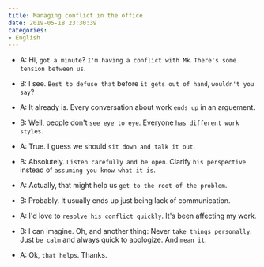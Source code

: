 ```yaml
---
title: Managing conflict in the office
date: 2019-05-18 23:30:39
categories:
- English
---
```


- A: Hi, `got a minute`? `I'm having a conflict with Mk`. `There's some tension between us`.

- B: I see. `Best to defuse that` before `it gets out of hand`, `wouldn't you say`?

- A: It already is. Every conversation about work `ends up` in an arguement.
  
- B: Well, people don't `see eye to eye`. Everyone `has different work styles`.

- A: True. I guess we should `sit down and talk it out`.

- B: Absolutely. `Listen carefully and be open`. Clarify `his perspective` instead of `assuming you know what it is`.

- A: Actually, that might help us `get to the root of the problem`.

- B: Probably. It usually ends up just being lack of communication.

- A: I'd love to `resolve his conflict quickly`. It's been affecting my work.

- B: I can imagine. Oh, and another thing: Never `take things personally`. Just `be calm` and always quick to apologize. And `mean it`.

- A: Ok, `that helps`. Thanks.